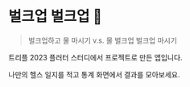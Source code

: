 # 벌크업 벌크업 💪

> 벌크업하고 물 마시기 v.s. 물 벌크업 벌크업 마시기

트리플 2023 플러터 스터디에서 프로젝트로 만든 앱입니다.

나만의 헬스 일지를 적고 통계 화면에서 결과를 모아보세요.
